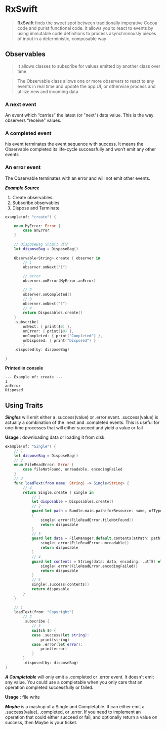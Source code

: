 # RxSwift

> **RxSwift** finds the sweet spot between traditionally imperative Cocoa code and purist functional code. It allows you to react to events by using immutable code definitions to process asynchronously pieces of input in a deterministic, composable way

## Observables

> It allows classes to subscribe for values emitted by another class over time.

> The Observable<T> class allows one or more observers to react to any events in real time and update the app UI, or otherwise process and utilize new and incoming data.

### A next event

An event which “carries” the latest (or "next") data value. This is the
way observers “receive” values.

### A completed event

his event terminates the event sequence with success. It means
the Observable completed its life-cycle successfully and won’t emit any other events

### An error event

The Observable terminates with an error and will not emit other
events.

***Example Source***

1. Create observables
2. Subscribe observables
3. Dispose and Terminate

~~~swift
example(of: "create") {

    enum MyError: Error {
        case anError
    }
    
	// DisposeBag 인스턴스 생성
    let disposeBag = DisposeBag()
    
    Observable<String>.create { observer in
        // 1
        observer.onNext("1")

        // error
        observer.onError(MyError.anError)

        // 2
        observer.onCompleted()
        // 3
        observer.onNext("?")
        // 4
        return Disposables.create()
    }
    .subscribe(
        onNext: { print($0) },
        onError: { print($0) },
        onCompleted: { print("Completed") },
        onDisposed: { print("Disposed") }
        )
    .disposed(by: disposeBag)

}
~~~

**Printed in console**

~~~
--- Example of: create ---
1
anError
Disposed
~~~

## Using Traits

***Singles*** will emit either a .success(value) or .error event. .success(value) is actually a combination of the .next and .completed events. This is useful for one-time processes that will either succeed and yield a value or fail

**Usage** : 
downloading data or loading it from disk.

~~~swift
example(of: "Single") {
    // 1
    let disposeBag = DisposeBag()
    // 2
    enum FileReadError: Error {
        case fileNotFound, unreadable, encodingFailed
    }
    // 3
    func loadText(from name: String) -> Single<String> {
        // 4
        return Single.create { single in
            // 1
            let disposable = Disposables.create()
            // 2
            guard let path = Bundle.main.path(forResource: name, ofType: "txt") else
            {
                single(.error(FileReadError.fileNotFound))
                return disposable
            }
            // 3
            guard let data = FileManager.default.contents(atPath: path) else {
                single(.error(FileReadError.unreadable))
                return disposable
            }
            // 4
            guard let contents = String(data: data, encoding: .utf8) else {
                single(.error(FileReadError.encodingFailed))
                return disposable
            }
            // 5
            single(.success(contents))
            return disposable
        }
    }
    
    // 1
    loadText(from: "Copyright")
        // 2
        .subscribe {
            // 3
            switch $0 {
            case .success(let string):
                print(string)
            case .error(let error):
                print(error)
            }
        }
        .disposed(by: disposeBag)
}
~~~

***A Completable*** will only emit a .completed or .error event. It doesn't emit any value. You could use a completable when you only care that an operation completed successfully or failed.

**Usage** :
file write

***Maybe*** is a mashup of a Single and Completable. It can either emit
a .success(value), .completed, or .error. If you need to implement an operation that could either succeed or fail, and optionally return a value on success, then Maybe is your ticket.

